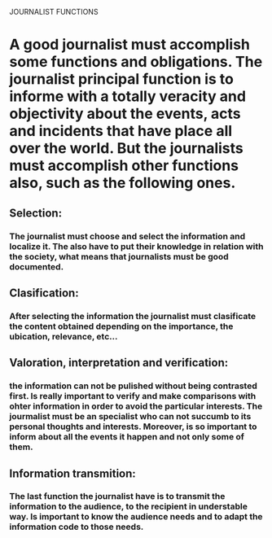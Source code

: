  
JOURNALIST FUNCTIONS
# A good journalist must accomplish some functions and obligations. The journalist principal function is to informe with a totally veracity and objectivity about the events, acts and incidents that have place all over the world. But the journalists must accomplish other functions also, such as the following ones. 

## Selection: 
### The journalist must choose and select the information and localize it. The also have to put their knowledge in relation with the society, what means that journalists must be good documented. 
## Clasification: 
### After selecting the information the journalist must clasificate the content obtained depending on the importance, the ubication, relevance, etc…
## Valoration, interpretation and verification: 
### the information can not be pulished without being contrasted first. Is really important to verify and make comparisons with ohter information in order to avoid the particular interests. The jourmalist must be an specialist who can not succumb to its personal thoughts and interests. Moreover, is so important to inform about all the events it happen and not only some of them.
## Information transmition:
### The last function the journalist have is to transmit the information to the audience, to the recipient in understable way. Is important to know the audience needs and to adapt the information code to those needs. 